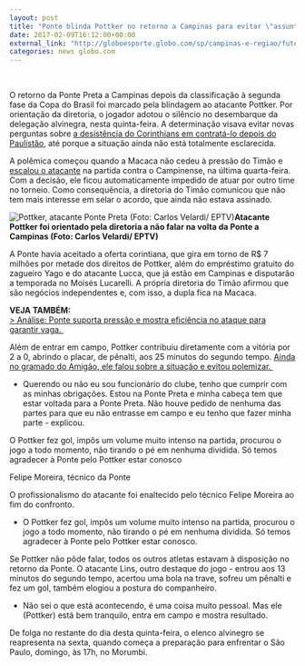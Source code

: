 ```yaml
---
layout: post
title: "Ponte blinda Pottker no retorno a Campinas para evitar \"assunto Timão\" "
date: 2017-02-09T16:12:00+00:00
external_link: "http://globoesporte.globo.com/sp/campinas-e-regiao/futebol/times/ponte-preta/noticia/2017/02/ponte-blinda-pottker-no-retorno-campinas-para-evitar-assunto-timao.html"
categories: news globo.com
---
```

&nbsp;

O retorno da Ponte Preta a Campinas depois da classificação à segunda fase da Copa do Brasil foi marcado pela blindagem ao atacante Pottker. Por orientação da diretoria, o jogador adotou o silêncio no desembarque da delegação alvinegra, nesta quinta-feira. A determinação visava evitar novas perguntas sobre [a desistência do Corinthians em contratá-lo depois do Paulistão](http://globoesporte.globo.com/sp/futebol/noticia/2017/02/corinthians-desiste-da-contratacao-de-pottker-nao-vamos-ficar-esperando.html#HOME-recgroup,HOME-ESPORTES-user-sel,19399374364), até porque a situação ainda não está totalmente esclarecida.&nbsp;

A polêmica começou quando a Macaca não cedeu à pressão do Timão e [escalou o atacante](http://globoesporte.globo.com/sp/campinas-e-regiao/futebol/noticia/2017/02/sem-ceder-pressao-do-corinthians-ponte-escala-pottker-na-copa-do-brasil.html#atleta-william-pottker) na partida contra o Campinense, na última quarta-feira. Com a decisão, ele ficou automaticamente impedido de atuar por outro time no torneio. Como consequência, a diretoria do Timão comunicou que não tem mais interesse em selar o acordo, que ainda não estava assinado.&nbsp;

 ![Pottker, atacante Ponte Preta (Foto: Carlos Velardi/ EPTV)](http://s2.glbimg.com/lCpb3O3SK4Yeu_f0L1hIT9sCaqg=/0x41:1051x590/690x360/s.glbimg.com/es/ge/f/original/2017/02/09/pottker.5.jpg "Pottker, atacante Ponte Preta (Foto: Carlos Velardi/ EPTV)")**Atacante Pottker foi orientado pela diretoria a não falar na volta da Ponte a Campinas (Foto: Carlos Velardi/ EPTV)**

A Ponte havia aceitado a oferta corintiana, que gira em torno de R$ 7 milhões por metade dos direitos de Pottker, além do empréstimo gratuito do zagueiro Yago e do atacante Lucca, que já estão em Campinas e disputarão a temporada no Moisés Lucarelli. A própria diretoria do Timão afirmou que são negócios independentes e, com isso, a dupla fica na Macaca.

**VEJA TAMBÉM:**  
[\> Análise: Ponte suporta pressão e mostra eficiência no ataque para garantir vaga.&nbsp;](http://globoesporte.globo.com/sp/campinas-e-regiao/futebol/times/ponte-preta/noticia/2017/02/analise-ponte-preta-suporta-pressao-e-mostra-eficiencia-para-garantir-vaga.html)

Além de entrar em campo, Pottker contribuiu diretamente com a vitória por 2 a 0, abrindo o placar, de pênalti, aos 25 minutos do segundo tempo. [Ainda no gramado do Amigão, ele falou sobre a situação e evitou polemizar.&nbsp;](http://globoesporte.globo.com/sp/campinas-e-regiao/futebol/times/ponte-preta/noticia/2017/02/apos-gol-e-desistencia-do-corinthians-pottker-sorri-com-torcida-da-ponte.html)

- Querendo ou não eu sou funcionário do clube, tenho que cumprir com as minhas obrigações. Estou na Ponte Preta e minha cabeça tem que estar voltada para a Ponte Preta. Não houve pedido de nenhuma das partes para que eu não entrasse em campo e eu tenho que fazer minha parte - explicou.

O Pottker fez gol, impôs um volume muito intenso na partida, procurou o jogo a todo momento, não tirando o pé em nenhuma dividida. Só temos agradecer à Ponte pelo Pottker estar conosco&nbsp;

Felipe Moreira, técnico da Ponte

O profissionalismo do atacante foi enaltecido pelo técnico Felipe Moreira ao fim do confronto.

- O Pottker fez gol, impôs um volume muito intenso na partida, procurou o jogo a todo momento, não tirando o pé em nenhuma dividida. Só temos agradecer à Ponte pelo Pottker estar conosco.&nbsp;  
  
Se Pottker não pôde falar, todos os outros atletas estavam à disposição no retorno da Ponte. O atacante Lins, outro destaque do jogo - entrou aos 13 minutos do segundo tempo, acertou uma bola na trave, sofreu um pênalti e fez um gol, também elogiou a postura do companheiro.&nbsp;

- Não sei o que está acontecendo, é uma coisa muito pessoal. Mas ele (Pottker) está bem tranquilo, entra em campo e mostra resultado.

De folga no restante do dia desta quinta-feira, o elenco alvinegro se reapresenta na sexta, quando começa a preparação para enfrentar o São Paulo, domingo, às 17h, no Morumbi.&nbsp;

